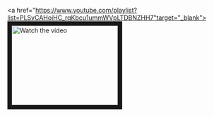 <a href="https://www.youtube.com/playlist?list=PLSvCAHoiHC_rqKbcu1ummWVpLTDBNZHH7"target="_blank">
<img src="http://img.youtube.com/vi/SiGxu2N9ndU/mqdefault.jpg" alt="Watch the video" width="240" height="180" border="10" />
</a>

